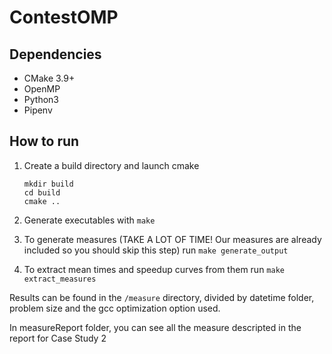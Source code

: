 # ContestOMP

## Dependencies

* CMake 3.9+
* OpenMP
* Python3
* Pipenv

## How to run

1. Create a build directory and launch cmake

   ```batch
   mkdir build
   cd build
   cmake ..
   ```

2. Generate executables with `make`
3. To generate measures (TAKE A LOT OF TIME! Our measures are already included so you should skip this step) run `make generate_output`
4. To extract mean times and speedup curves from them run `make extract_measures`

Results can be found in the `/measure` directory, divided by datetime folder, problem size and the gcc optimization option used.

In measureReport folder, you can see all the measure descripted in the report for Case Study 2


